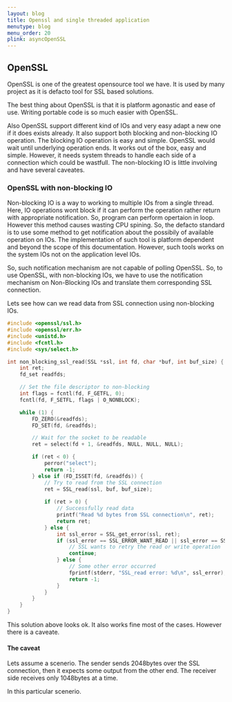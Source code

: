 ```yaml
---
layout: blog
title: Openssl and single threaded application
menutype: blog
menu_order: 20
plink: asyncOpenSSL
---
```


## OpenSSL

OpenSSL is one of the greatest opensource tool we have. It is used by many project as it is defacto tool for SSL based solutions.

The best thing about OpenSSL is that it is platform agonastic and ease of use. Writing portable code is so much easier with OpenSSL.

Also OpenSSL support different kind of IOs and very easy adapt a new one if it does exists already. It also support both blocking and non-blocking IO operation. The blocking IO operation is easy and simple. OpenSSL would wait until underlying operation ends. It works out of the box, easy and simple. However, it needs system threads to handle each side of a connection which could be wastfull. The non-blocking IO is little involving and have several caveates.

### OpenSSL with non-blocking IO
Non-blocking IO is a way to working to multiple IOs from a single thread. Here, IO operations wont block if it can perform the operation rather return with appropriate notification. So, program can perform opertaion in loop. However this method causes wasting CPU spining. So, the defacto standard is to use some method to get notification about the possibily of available operation on IOs. The implementation of such tool is platform dependent and beyond the scope of this documentation. However, such tools works on the system IOs not on the application level IOs.

So, such notification mechanism are not capable of polling OpenSSL. So, to use OpenSSL, with non-blocking IOs, we have to use the notification mechanism on Non-Blocking IOs and translate them corresponding SSL connection.

Lets see how can we read data from SSL connection using non-blocking IOs.

```c
#include <openssl/ssl.h>
#include <openssl/err.h>
#include <unistd.h>
#include <fcntl.h>
#include <sys/select.h>

int non_blocking_ssl_read(SSL *ssl, int fd, char *buf, int buf_size) {
    int ret;
    fd_set readfds;

    // Set the file descriptor to non-blocking
    int flags = fcntl(fd, F_GETFL, 0);
    fcntl(fd, F_SETFL, flags | O_NONBLOCK);

    while (1) {
        FD_ZERO(&readfds);
        FD_SET(fd, &readfds);

        // Wait for the socket to be readable
        ret = select(fd + 1, &readfds, NULL, NULL, NULL);

        if (ret < 0) {
            perror("select");
            return -1;
        } else if (FD_ISSET(fd, &readfds)) {
            // Try to read from the SSL connection
            ret = SSL_read(ssl, buf, buf_size);
            
            if (ret > 0) {
                // Successfully read data
                printf("Read %d bytes from SSL connection\n", ret);
                return ret;
            } else {
                int ssl_error = SSL_get_error(ssl, ret);
                if (ssl_error == SSL_ERROR_WANT_READ || ssl_error == SSL_ERROR_WANT_WRITE) {
                    // SSL wants to retry the read or write operation
                    continue;
                } else {
                    // Some other error occurred
                    fprintf(stderr, "SSL_read error: %d\n", ssl_error);
                    return -1;
                }
            }
        }
    }
}
```

This solution above looks ok. It also works fine most of the cases. However there is a caveate.

#### The caveat
Lets assume a scenerio. The sender sends 2048bytes over the SSL connection, then it expects some output from the other end. The receiver side receives only 1048bytes at a time.

In this particular scenerio.


